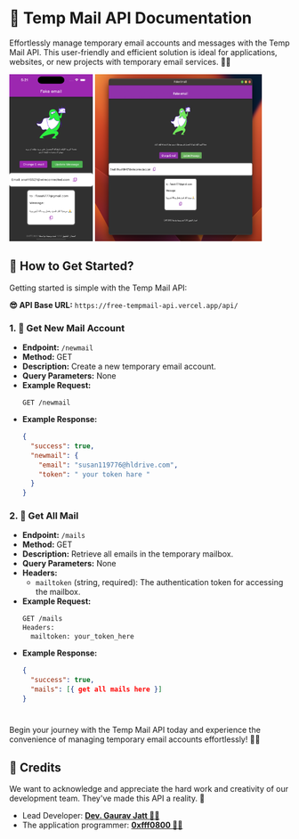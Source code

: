 # 📑 Temp Mail API Documentation

Effortlessly manage temporary email accounts and messages with the Temp Mail API. This user-friendly and efficient solution is ideal for applications, websites, or new projects with temporary email services. 📧✨

<img src="images/iPhone.png" width="150" height="300"> <img src="images/Mac.png" width="300" height="300"> 


## 📝 How to Get Started?

Getting started is simple with the Temp Mail API:

**😎 API Base URL:** `https://free-tempmail-api.vercel.app/api/`

### 1. 📨 Get New Mail Account
- **Endpoint:** `/newmail`
- **Method:** GET
- **Description:** Create a new temporary email account.
- **Query Parameters:** None
- **Example Request:**
  ```
  GET /newmail
  ```
- **Example Response:**
  ```json
  {
    "success": true,
    "newmail": {
      "email": "susan119776@hldrive.com",
      "token": " your token hare "
    }
  }
  ```


### 2. 📩 Get All Mail
- **Endpoint:** `/mails`
- **Method:** GET
- **Description:** Retrieve all emails in the temporary mailbox.
- **Query Parameters:** None
- **Headers:** 
  - `mailtoken` (string, required): The authentication token for accessing the mailbox.
- **Example Request:**
  ```
  GET /mails
  Headers:
    mailtoken: your_token_here
  ```
- **Example Response:**
  ```json
  {
    "success": true,
    "mails": [{ get all mails here }]
  }
  ```


#


Begin your journey with the Temp Mail API today and experience the convenience of managing temporary email accounts effortlessly! 📧✨

## 🎉 Credits
We want to acknowledge and appreciate the hard work and creativity of our development team. They've made this API a reality. 🙌

- Lead Developer: [**Dev. Gaurav Jatt 👨‍💻**](https://github.com/devgauravjatt)
- The application programmer: [**0xfff0800 👨‍💻**](https://github.com/devgauravjatt)
#
